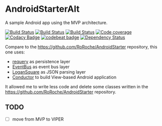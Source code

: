 # AndroidStarterAlt
A sample Android app using the MVP architecture.

[![Build Status](https://travis-ci.org/RoRoche/AndroidStarterAlt.svg?branch=master)](https://travis-ci.org/RoRoche/AndroidStarterAlt)
[![Build Status](https://circleci.com/gh/RoRoche/AndroidStarterAlt.svg?style=shield&circle-token=e1392aa8f9f0e28e84fcbe56e7799aa0dad35142)](https://circleci.com/gh/RoRoche/AndroidStarterAlt)
[![Build Status](https://www.bitrise.io/app/30fed1131586f570.svg?token=m4Zm_PsnWHanpcQyojBX3A&branch=master)](https://www.bitrise.io/app/30fed1131586f570)
[![Code coverage](https://codecov.io/github/RoRoche/AndroidStarterAlt/coverage.svg?branch=master)](https://codecov.io/gh/RoRoche/AndroidStarterAlt)
[![Codacy Badge](https://api.codacy.com/project/badge/Grade/3fd4615e71704f6cbbd01b8f82e7f0fc)](https://www.codacy.com/app/romain-rochegude_2/AndroidStarterAlt?utm_source=github.com&amp;utm_medium=referral&amp;utm_content=RoRoche/AndroidStarterAlt&amp;utm_campaign=Badge_Grade)
[![codebeat badge](https://codebeat.co/badges/e20f9049-330c-4eb1-99dc-e3c4c7a711f7)](https://codebeat.co/projects/github-com-roroche-androidstarteralt)
[![Dependency Status](https://www.versioneye.com/user/projects/5818f5144304530b002f88b1/badge.svg?style=flat-square)](https://www.versioneye.com/user/projects/5818f5144304530b002f88b1)

Compare to the <https://github.com/RoRoche/AndroidStarter> repository, this one uses:

* [requery](https://github.com/requery/requery/) as persistence layer
* [EventBus](https://github.com/greenrobot/EventBus) as event bus layer
* [LoganSquare](https://github.com/bluelinelabs/LoganSquare) as JSON parsing layer
* [Conductor](https://github.com/bluelinelabs/Conductor) to build View-based Android application

It allowed me to write less code and delete some classes written in the <https://github.com/RoRoche/AndroidStarter> repository.

## TODO

- [ ] move from MVP to VIPER
